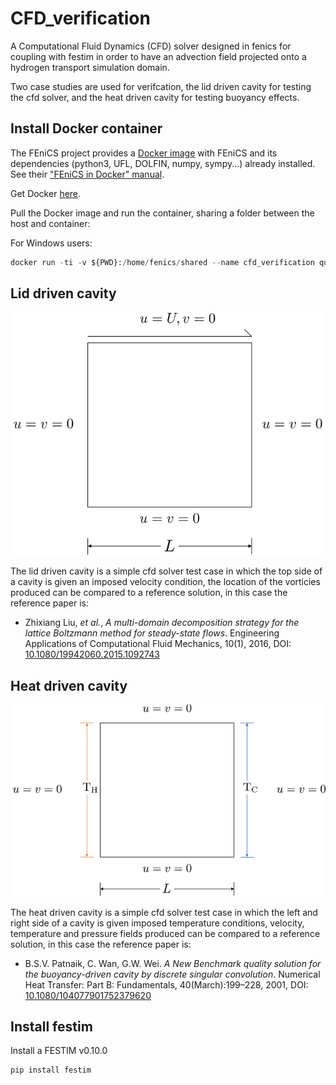 # CFD_verification

A Computational Fluid Dynamics (CFD) solver designed in fenics for coupling with festim in order to have an advection field projected onto a hydrogen transport simulation domain.

Two case studies are used for verifcation, the lid driven cavity for testing the cfd solver, and the heat driven cavity for testing buoyancy effects.

## Install Docker container
The FEniCS project provides a [Docker image](https://hub.docker.com/r/fenicsproject/stable/) with FEniCS and its dependencies (python3, UFL, DOLFIN, numpy, sympy...)  already installed. See their ["FEniCS in Docker" manual](https://fenics.readthedocs.io/projects/containers/en/latest/).

Get Docker [here](https://www.docker.com/community-edition).

Pull the Docker image and run the container, sharing a folder between the host and container:

For Windows users:
```python
docker run -ti -v ${PWD}:/home/fenics/shared --name cfd_verification quay.io/fenicsproject/stable:latest
```

## Lid driven cavity

![Lid Driven Cavity](LDC_problem.png)

The lid driven cavity is a simple cfd solver test case in which the top side of a cavity is given an imposed velocity condition, the location of the vorticies produced can be compared to a reference solution, in this case the reference paper is:


 - Zhixiang Liu, _et al._, _A multi-domain decomposition strategy for the lattice Boltzmann method for steady-state flows_. Engineering Applications of Computational Fluid Mechanics, 10(1), 2016, DOI: [10.1080/19942060.2015.1092743](https://doi.org/10.1080/19942060.2015.1092743 )


## Heat driven cavity

![Heat Driven Cavity](HDC_Problem.png)

The heat driven cavity is a simple cfd solver test case in which the left and right side of a cavity is given imposed temperature conditions, velocity, temperature and pressure fields produced can be compared to a reference solution, in this case the reference paper is:

 - B.S.V. Patnaik, C. Wan, G.W. Wei. _A New Benchmark quality solution for the buoyancy-driven cavity by discrete singular convolution_. Numerical Heat Transfer: Part B: Fundamentals, 40(March):199–228, 2001, DOI: [10.1080/104077901752379620](https://doi.org/10.1080/104077901752379620)


## Install festim 

Install a FESTIM v0.10.0
```
pip install festim
```